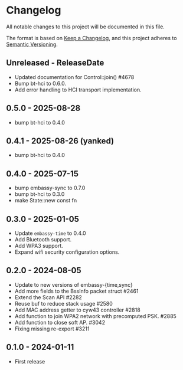 # Changelog

All notable changes to this project will be documented in this file.

The format is based on [Keep a Changelog](https://keepachangelog.com/en/1.0.0/),
and this project adheres to [Semantic Versioning](https://semver.org/spec/v2.0.0.html).

<!-- next-header -->
## Unreleased - ReleaseDate

- Updated documentation for Control::join() #4678
- Bump bt-hci to 0.6.0.
- Add error handling to HCI transport implementation.

## 0.5.0 - 2025-08-28

- bump bt-hci to 0.4.0

## 0.4.1 - 2025-08-26 (yanked)

- bump bt-hci to 0.4.0

## 0.4.0 - 2025-07-15

- bump embassy-sync to 0.7.0
- bump bt-hci to 0.3.0
- make State::new const fn

## 0.3.0 - 2025-01-05

- Update `embassy-time` to 0.4.0
- Add Bluetooth support.
- Add WPA3 support.
- Expand wifi security configuration options.

## 0.2.0 - 2024-08-05

- Update to new versions of embassy-{time,sync}
- Add more fields to the BssInfo packet struct #2461
- Extend the Scan API #2282
- Reuse buf to reduce stack usage #2580
- Add MAC address getter to cyw43 controller #2818
- Add function to join WPA2 network with precomputed PSK. #2885
- Add function to close soft AP. #3042
- Fixing missing re-export #3211

## 0.1.0 - 2024-01-11

- First release
